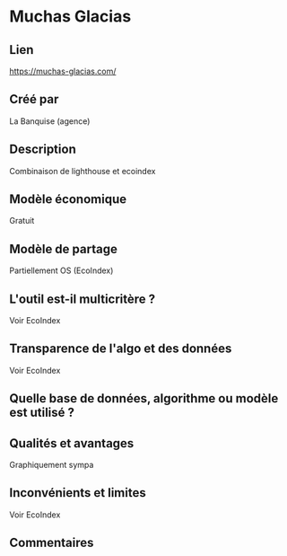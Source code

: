 # Muchas Glacias

## Lien

https://muchas-glacias.com/

## Créé par

La Banquise (agence)

## Description

Combinaison de lighthouse et ecoindex

## Modèle économique

Gratuit

## Modèle de partage

Partiellement OS (EcoIndex)

## L'outil est-il multicritère ?

Voir EcoIndex

## Transparence de l'algo et des données

Voir EcoIndex

## Quelle base de données, algorithme ou modèle est utilisé ?



## Qualités et avantages

Graphiquement sympa

## Inconvénients et limites

Voir EcoIndex

## Commentaires



